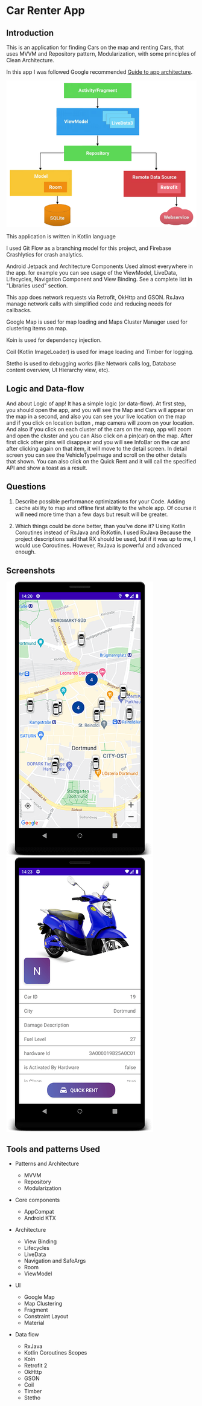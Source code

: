 # Car Renter App

Introduction
------------

This is an application for finding Cars on the map and renting Cars, that uses MVVM and Repository pattern, Modularization, with some principles of Clean Architecture.

In this app I was followed Google recommended [Guide to app architecture](https://developer.android.com/jetpack/docs/guide).

![](/screenshot/mvvm-arch.png)


This application is written in Kotlin language

I used Git Flow as a branching model for this project, and Firebase Crashlytics for crash analytics.

Android Jetpack and Architecture Components Used almost everywhere in the app. for example you can see usage of the ViewModel, LiveData,
Lifecycles, Navigation Component and View Binding. See a complete list in "Libraries used" section.

This app does network requests via Retrofit, OkHttp and GSON.
RxJava manage network calls with simplified code and reducing needs for callbacks.

Google Map is used for map loading and Maps Cluster Manager used for clustering items on map.

Koin is used for dependency injection.

Coil (Kotlin ImageLoader) is used for image loading and Timber for logging.

Stetho is used to debugging works (like Network calls log, Database content overview,
UI Hierarchy view, etc).

Logic and Data-flow
-----------

And about Logic of app! It has a simple logic (or data-flow). At first step, you should open the app, and you will see the Map 
and Cars will appear on the map in a second, and also you can see your live location on the map and if you click on location button ,
map camera will zoom on your location. And also if you click on each cluster of the cars on the map, app will zoom and open the cluster
and you can Also click on a pin(car) on the map. After first click other pins will disappear and you will see InfoBar on the car and after clicking again
on that item, it will move to the detail screen. In detail screen you can see the VehicleTypeImage and scroll on the other details that shown.
You can also click on the Quick Rent and it will call the specified API and show a toast as a result.


Questions
-----------
1. Describe possible performance optimizations for your Code. 
Adding cache ability to map and offline first ability to the whole app. Of course it will need more time than a few days but result will be greater.
   
2. Which things could be done better, than you’ve done it?
Using Kotlin Coroutines instead of RxJava and RxKotlin. I used RxJava Because the project descriptions said that RX should be used, but if it was up to me, I would use Coroutines. However, RxJava is powerful and advanced enough.


Screenshots
-----------
![](/screenshot/screen1.png)
![](/screenshot/screen2.png)

Tools and patterns Used
--------------


* Patterns and Architecture
  * MVVM
  * Repository
  * Modularization

* Core components
  * AppCompat
  * Android KTX
  
* Architecture
  * View Binding
  * Lifecycles
  * LiveData
  * Navigation and SafeArgs
  * Room
  * ViewModel
  
* UI
  * Google Map
  * Map Clustering
  * Fragment
  * Constraint Layout
  * Material
  
* Data flow
  * RxJava
  * Kotlin Coroutines Scopes
  * Koin
  * Retrofit 2
  * OkHttp
  * GSON
  * Coil
  * Timber
  * Stetho
